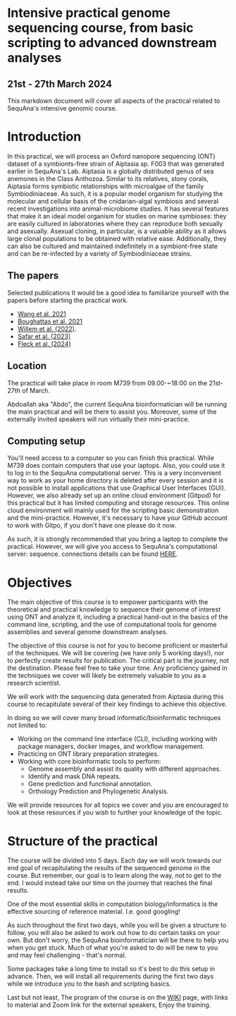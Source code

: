 # Intensive practical genome sequencing course, from basic scripting to advanced downstream analyses
## 21st - 27th March 2024

This markdown document will cover all aspects of the practical related to SequAna's intensive genomic course.

# Introduction
In this practical, we will process an Oxford nanopore sequencing (ONT) dataset of a symbionts-free strain of Aiptasia sp. F003  that was generated earlier in SequAna's Lab. 
Aiptasia is a globally distributed genus of sea anemones in the Class Anthozoa. Similar to its relatives, stony corals, Aiptasia forms symbiotic relationships with microalgae of the family Symbiodiniaceae. As such, it is a popular model organism for studying the molecular and cellular basis of the cnidarian-algal symbiosis and several recent investigations into animal-microbiome studies.
It has several features that make it an ideal model organism for studies on marine symbioses: they are easily cultured in laboratories where they can reproduce both sexually and asexually. Asexual cloning, in particular, is a valuable ability as it allows large clonal populations to be obtained with relative ease. Additionally, they can also be cultured and maintained indefinitely in a symbiont-free state and can be re-infected by a variety of Symbiodiniaceae strains.

## The papers
Selected publications It would be a good idea to familiarize yourself with the papers before starting the practical work.
- [Wang et al. 2021](https://www.nature.com/articles/s41587-021-01108-x)
- [Boughattas et al. 2021](https://onlinelibrary.wiley.com/doi/10.1002/ece3.8447)
- [Willem et al. (2022)](https://onlinelibrary.wiley.com/doi/10.1111/tpj.15690).
- [Safar et al. (2023)](https://bmcbiotechnol.biomedcentral.com/articles/10.1186/s12896-023-00797-3)
- [Fleck et al. (2024)](https://www.nature.com/articles/s42003-023-05748-4)
## Location
The practical will take place in room M739 from 09.00-~18:00 on the 21st-27th of March. 

Abdoallah aka "Abdo", the current SequAna bioinformatician will be running the main practical and will be there to assist you. Moreover, some of the externally invited speakers will run virtually their mini-practice.

## Computing setup
You'll need access to a computer so you can finish this practical. While M739 does contain computers that use your laptops. Also, you could use it to log in to the
SequAna computational server. This is a very inconvenient way to work as your home directory is deleted after every session and it is not possible to install applications that use Graphical User Interfaces (GUI). However, we also already set up an online cloud environment (Gitpod) for this practical but it has limited computing and storage resources. This online cloud environment will mainly used for the scripting basic demonstration and the mini-practice. However, it's necessary to have your GitHub account to work with Gitpo, if you don't have one please do it now.

As such, it is strongly recommended that you bring a laptop to complete the practical. However, we will give you access to SequAna's computational server: sequence. connections details can be found [HERE](https://github.com/SequAna-Ukon/SequAna_course2024/wiki/Connecting-to-SequAna's-computational-server:-sequana).

# Objectives

The main objective of this course is to empower participants with the theoretical and practical knowledge to sequence their genome of interest using ONT and analyze it, including a practical hand-out in the basics of the command line, scripting, and the use of computational tools for genome assemblies and several genome downstream analyses. 

The objective of this course is not for you to become proficient or masterful of the techniques. We will be covering (we have only 5 working days!), nor to perfectly create results for publication. The critical part is the journey, not the destination. Please feel free to take your time. Any proficiency gained in the techniques we cover will likely be extremely valuable to you as a research scientist.

We will work with the sequencing data generated from Aiptasia during this course to recapitulate several of their key findings to achieve this objective.

In doing so we will cover many broad informatic/bioinformatic techniques not limited to:

- Working on the command line interface (CLI), including working with package managers, docker images, and workflow management.
- Practicing on ONT library preparation strategies.
- Working with core bioinformatic tools to perform:
    - Genome assembly and assist its quality with different approaches.
    - Identify and mask DNA repeats.
    - Gene prediction and functional annotation.
    - Orthology Prediction and Phylogenetic Analysis.


We will provide resources for all topics we cover and you are encouraged to look at these
resources if you wish to further your knowledge of the topic.

# Structure of the practical
The course will be divided into 5 days. Each day we will work towards our end goal of recapitulating the results of the sequenced genome in the course. But remember, our goal is to learn along the way, not to get to the end. I would instead take our time on the journey that reaches the final results.

One of the most essential skills in computation biology/informatics is the effective
sourcing of reference material. I.e. good googling!

As such throughout the first two days, while you will be given a structure to follow, you will also be asked to work out how to do certain tasks on your own.
But don't worry, the SequAna bioinformatician will be there to help you when you get stuck. Much of what you're asked to do will be new to you and may feel challenging - that's normal.

Some packages take a long time to install so it's best to do this setup in advance. Then, we will install all requirements during the first two days while we introduce you to the bash and scripting basics. 

Last but not least, The program of the course is on the [WIKI](https://github.com/SequAna-Ukon/SequAna_course2024/wiki) page, with links to material and Zoom link for the external speakers, Enjoy the training.


